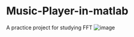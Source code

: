 # Music-Player-in-matlab

A practice project for studying FFT
![image](https://user-images.githubusercontent.com/77138767/233016189-7fd7589c-f73e-4a89-b1f6-c83e52ccd571.png)
